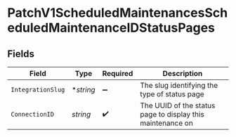 # PatchV1ScheduledMaintenancesScheduledMaintenanceIDStatusPages


## Fields

| Field                                                      | Type                                                       | Required                                                   | Description                                                |
| ---------------------------------------------------------- | ---------------------------------------------------------- | ---------------------------------------------------------- | ---------------------------------------------------------- |
| `IntegrationSlug`                                          | **string*                                                  | :heavy_minus_sign:                                         | The slug identifying the type of status page               |
| `ConnectionID`                                             | *string*                                                   | :heavy_check_mark:                                         | The UUID of the status page to display this maintenance on |